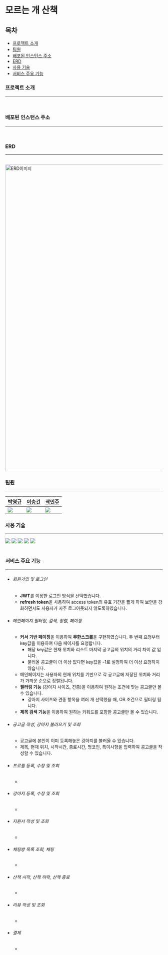 # 모르는 개 산책

## 목차
- [프로젝트 소개](#프로젝트-소개)
- [팀원](#팀원)
- [배포된 인스턴스 주소](#배포된-인스턴스-주소)
- [ERD](#ERD)
- [사용 기술](#사용-기술)
- [서비스 주요 기능](#서비스-주요-기능)

### 프로젝트 소개
* * *
<br>

### 배포된 인스턴스 주소
* * *
<br>

### ERD
* * *
<br>
<img width="982" alt="ERD이미지" src="https://github.com/Step3-kakao-tech-campus/Team17_BE/assets/105683527/ed135e62-49e1-4c1b-9f3e-69157417380b">

### 팀원
* * *
| [박영규](https://github.com/pyg410)  | [이승건](https://github.com/DEVdongbaek)                      | [곽민주](https://github.com/MinjuKwak01)                         |
|------|-----------------------------------------------------------|-----------------------------------------------------------|
|![](https://avatars.githubusercontent.com/u/35277854?v=4)| ![](https://avatars.githubusercontent.com/u/55571682?v=4) | ![](https://avatars.githubusercontent.com/u/59433441?v=4) |![](https://avatars.githubusercontent.com/u/57715601?v=4)|




### 사용 기술
* * *
  <img src="https://img.shields.io/badge/java-007396?style=for-the-badge&logo=java&logoColor=white"> 
  <img src="https://img.shields.io/badge/spring-6DB33F?style=for-the-badge&logo=spring boot&logoColor=white">
  <img src="https://img.shields.io/badge/mysql-4479A1?style=for-the-badge&logo=mysql&logoColor=white"> 
  <img src="https://img.shields.io/badge/github-181717?style=for-the-badge&logo=github&logoColor=white">
  <img src="https://img.shields.io/badge/git-F05032?style=for-the-badge&logo=git&logoColor=white">
<br>
<br>

### 서비스 주요 기능
* * *

- ###### 회원가입 및 로그인

    - **JWT**를 이용한 로그인 방식을 선택했습니다. 
    - **refresh token**을 사용하여 access token의 유효 기간을 짧게 하여 보안을 강화하면서도
      사용자가 자주 로그아웃되지 않도록하였습니다.


- ###### 메인페이지 필터링, 검색, 정렬, 페이징

    - **커서 기반 페이징**을 이용하여 **무한스크롤**을 구현하였습니다. 두 번째 요청부터 key값을 이용하여 다음 페이지를 요청합니다.
        - 해당 key값은 현재 위치와 리스트 마지막 공고글의 위치의 거리 차이 값 입니다. 
        - 불러올 공고글이 더 이상 없다면 key값을 -1로 설정하여 더 이상 요청하지 않습니다.
	- 메인페이지는 사용자의 현재 위치를 기반으로 각 공고글에 저장된 위치와 거리가 가까운 순으로 정렬됩니다.
    - **필터링 기능** (강아지 사이즈, 견종)을 이용하여 원하는 조건에 맞는 공고글만 볼 수 있습니다.
        - 강아지 사이즈와 견종 항목을 여러 개 선택했을 때, OR 조건으로 필터링 됩니다.
    - **제목 검색 기능**을 이용하여 원하는 키워드를 포함한 공고글만 볼 수 있습니다.


- ###### 공고글 작성, 강아지 불러오기 및 조회

    - 공고글에 본인이 이미 등록해놓은 강아지를 불러올 수 있습니다.
    - 제목, 현재 위치, 시작시간, 종료시간, 멍코인, 특이사항을 입력하여 공고글을 작성할 수 있습니다. 
- ###### 프로필 등록, 수정 및 조회

    - 
- ###### 강아지 등록, 수정 및 조회

    -
- ###### 지원서 작성 및 조회

    - 
- ###### 채팅방 목록 조회, 채팅

    - 
- ###### 산책 시작, 산책 허락, 산책 종료

	-

- ###### 리뷰 작성 및 조회

    - 

- ###### 결제

    - 
